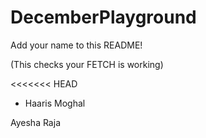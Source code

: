 # DecemberPlayground

Add your name to this README!

(This checks your FETCH is working)

<<<<<<< HEAD

- Haaris Moghal

Ayesha Raja
